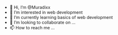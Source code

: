 - 👋 Hi, I’m @Muradixx
- 👀 I’m interested in web development
- 🌱 I’m currently learning basics of web development
- 💞️ I’m looking to collaborate on ...
- 📫 How to reach me ...

<!---
Muradixx/Muradixx is a ✨ special ✨ repository because its `README.md` (this file) appears on your GitHub profile.
You can click the Preview link to take a look at your changes.
--->
